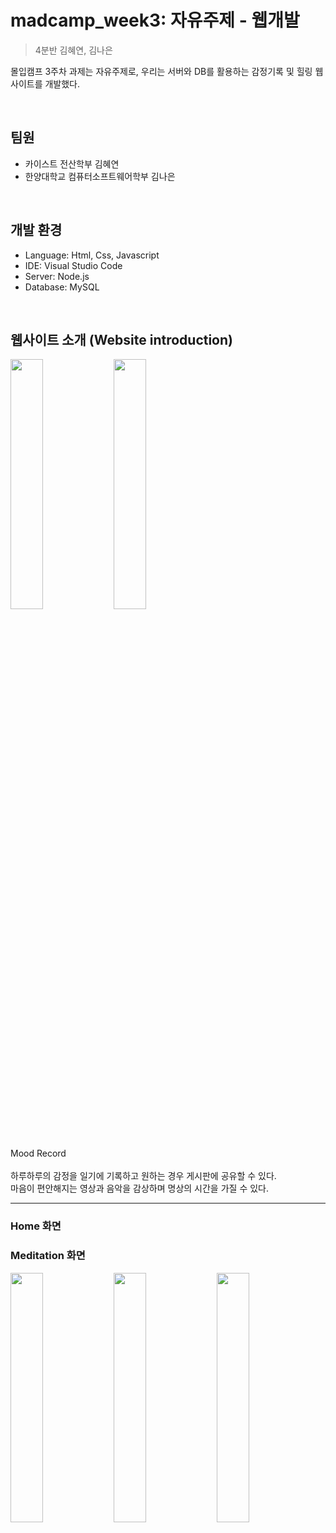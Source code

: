 # madcamp_week3: 자유주제 - 웹개발
> 4분반 김혜연, 김나은

몰입캠프 3주차 과제는 자유주제로, 우리는 서버와 DB를 활용하는 감정기록 및 힐링 웹사이트를 개발했다.

<br/>

## 팀원

* 카이스트 전산학부 김혜연
* 한양대학교 컴퓨터소프트웨어학부 김나은

<br/>

## 개발 환경
- Language: Html, Css, Javascript
- IDE: Visual Studio Code
- Server: Node.js
- Database: MySQL

<br/>

## 웹사이트 소개 (Website introduction)

<p>
  <img src="https://github.com/Naeunnkim/madcamp_week3/assets/128071056/42da393a-e29c-4dc7-877c-5330d4dcc1b8" height="32%" width="32%">
  <img src="https://github.com/Naeunnkim/madcamp_week3/assets/128071056/5d9fe775-08ed-455e-9208-df864fd76d85" heigh="32%" width="32%">
</p>

Mood Record<br/><br/>
하루하루의 감정을 일기에 기록하고 원하는 경우 게시판에 공유할 수 있다.<br/>
마음이 편안해지는 영상과 음악을 감상하며 명상의 시간을 가질 수 있다. <br/>
***

### Home 화면

### Meditation 화면
<p>
  <img src="https://github.com/Naeunnkim/madcamp_week3/assets/128071056/e6080eb5-289f-4b11-991c-f58484f6b128" width="32%">
  <img src="https://github.com/Naeunnkim/madcamp_week3/assets/128071056/71755db3-8557-4d91-9844-e88df46c562c" width="32%">
  <img src="https://github.com/Naeunnkim/madcamp_week3/assets/128071056/2edc08d2-d8fd-4ec3-89da-8146f04d052c" width="32%">
</p>
<br/><br/><br/>
